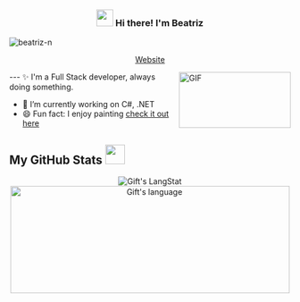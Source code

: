 <!-- Heading -->
<h3 align="center"><img src = "https://raw.githubusercontent.com/MartinHeinz/MartinHeinz/master/wave.gif" width = 30px> Hi there! I'm Beatriz</h3>

<!-- Profile Views -->

<p align="left"> <img src="https://komarev.com/ghpvc/?username=beatriz-n&label=Profile%20views&color=0e75b6&style=flat" alt="beatriz-n" />
</p>

<p align="center">
  <a href="https://triz.art.br/" target="_blank">Website</a>
</p>

 <!-- About section -->
<!-- code gif-->
<img align="right" alt="GIF" src="https://upload.wikimedia.org/wikipedia/commons/6/6f/Programming123najra.gif" width="200" height="100" />
---
✨ I'm a Full Stack developer, always doing something. 

- 🔭 I’m currently working on C#, .NET
- 😄 Fun fact: I enjoy painting [check it out here](https://www.instagram.com/triz_artzz?igsh=NGFldTIybzAwYjFu)

<!-- About section: END -->
 
  <!-- GitHub section -->

 ##  My GitHub Stats <img src = "https://i.pinimg.com/originals/65/c4/f4/65c4f452571be1261e9c623f7da488ac.gif" width = 35px> 
 
<div align="center">
  <img src="https://github-readme-streak-stats.herokuapp.com/?user=beatriz-n&theme=dark" alt="Gift's LangStat" />
  <img src="https://github-readme-stats.vercel.app/api/top-langs?username=beatriz-n&langs_count=10&show_icons=true&locale=en&layout=compact&theme=dark" alt="Gift's language" height="192px" width="500px"/>
  
</div>

<!-- THE END -->

